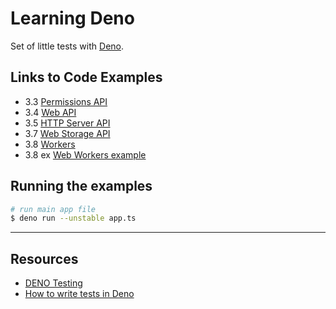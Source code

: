 # Learning Deno

Set of little tests with [Deno](https://deno.land/).

## Links to Code Examples

- 3.3 [Permissions API](./permission-api/readme.md)
- 3.4 [Web API](./web-platform-api/readme.md)
- 3.5 [HTTP Server API](./http-server-api/readme.md)
- 3.7 [Web Storage API](./web-storage-api/readme.md)
- 3.8 [Workers](./web-worker-api/readme.md)
- 3.8 ex [Web Workers example](./web-workers-example/readme.md)

## Running the examples

```bash
# run main app file
$ deno run --unstable app.ts
```

---

## Resources

- [DENO Testing](https://deno.land/manual@main/testing)
- [How to write tests in Deno](https://dev.to/robdwaller/how-to-write-tests-in-deno-pen)

